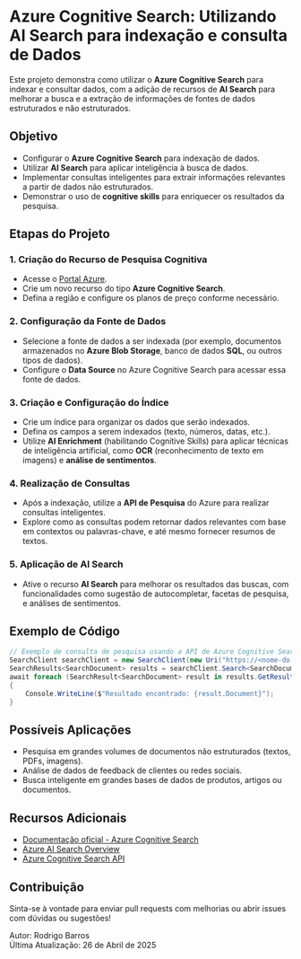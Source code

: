 # Azure Cognitive Search: Utilizando AI Search para indexação e consulta de Dados

Este projeto demonstra como utilizar o **Azure Cognitive Search** para indexar e consultar dados, com a adição de recursos de **AI Search** para melhorar a busca e a extração de informações de fontes de dados estruturados e não estruturados.

## Objetivo

- Configurar o **Azure Cognitive Search** para indexação de dados.
- Utilizar **AI Search** para aplicar inteligência à busca de dados.
- Implementar consultas inteligentes para extrair informações relevantes a partir de dados não estruturados.
- Demonstrar o uso de **cognitive skills** para enriquecer os resultados da pesquisa.

## Etapas do Projeto

### 1. Criação do Recurso de Pesquisa Cognitiva
   - Acesse o [Portal Azure](https://portal.azure.com/).
   - Crie um novo recurso do tipo **Azure Cognitive Search**.
   - Defina a região e configure os planos de preço conforme necessário.

### 2. Configuração da Fonte de Dados
   - Selecione a fonte de dados a ser indexada (por exemplo, documentos armazenados no **Azure Blob Storage**, banco de dados **SQL**, ou outros tipos de dados).
   - Configure o **Data Source** no Azure Cognitive Search para acessar essa fonte de dados.

### 3. Criação e Configuração do Índice
   - Crie um índice para organizar os dados que serão indexados.
   - Defina os campos a serem indexados (texto, números, datas, etc.).
   - Utilize **AI Enrichment** (habilitando Cognitive Skills) para aplicar técnicas de inteligência artificial, como **OCR** (reconhecimento de texto em imagens) e **análise de sentimentos**.

### 4. Realização de Consultas
   - Após a indexação, utilize a **API de Pesquisa** do Azure para realizar consultas inteligentes.
   - Explore como as consultas podem retornar dados relevantes com base em contextos ou palavras-chave, e até mesmo fornecer resumos de textos.

### 5. Aplicação de AI Search
   - Ative o recurso **AI Search** para melhorar os resultados das buscas, com funcionalidades como sugestão de autocompletar, facetas de pesquisa, e análises de sentimentos.

## Exemplo de Código

```csharp
// Exemplo de consulta de pesquisa usando a API de Azure Cognitive Search
SearchClient searchClient = new SearchClient(new Uri("https://<nome-do-serviço>.search.windows.net"), "<índice>", new AzureKeyCredential("<chave-do-serviço>"));
SearchResults<SearchDocument> results = searchClient.Search<SearchDocument>("exemplo de consulta");
await foreach (SearchResult<SearchDocument> result in results.GetResultsAsync())
{
    Console.WriteLine($"Resultado encontrado: {result.Document}");
}
```

## Possíveis Aplicações

- Pesquisa em grandes volumes de documentos não estruturados (textos, PDFs, imagens).
- Análise de dados de feedback de clientes ou redes sociais.
- Busca inteligente em grandes bases de dados de produtos, artigos ou documentos.

## Recursos Adicionais

- [Documentação oficial - Azure Cognitive Search](https://learn.microsoft.com/azure/search/)
- [Azure AI Search Overview](https://learn.microsoft.com/azure/search/cognitive-search-introduction)
- [Azure Cognitive Search API](https://learn.microsoft.com/azure/search/search-what-is-api)

## Contribuição

Sinta-se à vontade para enviar pull requests com melhorias ou abrir issues com dúvidas ou sugestões!

Autor: Rodrigo Barros  
Última Atualização: 26 de Abril de 2025
